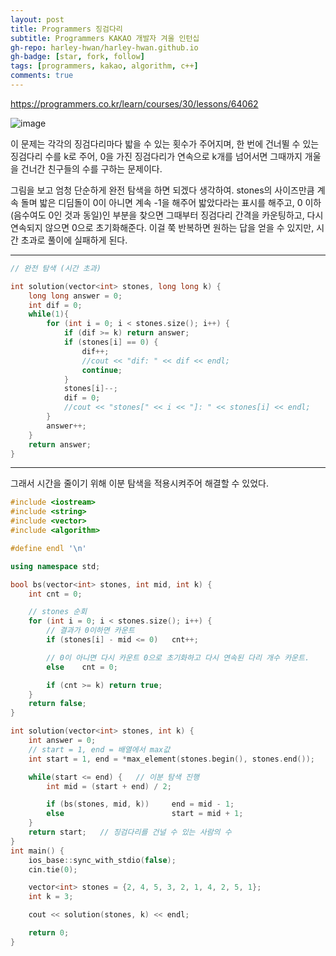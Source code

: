```yaml
---
layout: post
title: Programmers 징검다리
subtitle: Programmers KAKAO 개발자 겨울 인턴십
gh-repo: harley-hwan/harley-hwan.github.io
gh-badge: [star, fork, follow]
tags: [programmers, kakao, algorithm, c++]
comments: true
---
```


https://programmers.co.kr/learn/courses/30/lessons/64062


![image](https://user-images.githubusercontent.com/68185569/133344222-724d8ddc-01e5-4bfd-9813-fe440ba7ad10.png)

이 문제는 각각의 징검다리마다 밟을 수 있는 횟수가 주어지며, 한 번에 건너뛸 수 있는 징검다리 수를 k로 주어, 0을 가진 징검다리가 연속으로 k개를 넘어서면 그때까지 개울을 건너간 친구들의 수를 구하는 문제이다.

그림을 보고 엄청 단순하게 완전 탐색을 하면 되겠다 생각하여. stones의 사이즈만큼 계속 돌며 밟은 디딤돌이 0이 아니면 계속 -1을 해주어 밟았다라는 표시를 해주고, 0 이하(음수여도 0인 것과 동일)인 부분을 찾으면 그때부터 징검다리 간격을 카운팅하고, 다시 연속되지 않으면 0으로 초기화해준다. 이걸 쭉 반복하면 원하는 답을 얻을 수 있지만, 시간 초과로 풀이에 실패하게 된다.

---
~~~c++
// 완전 탐색 (시간 초과)

int solution(vector<int> stones, long long k) {
    long long answer = 0;
    int dif = 0;
    while(1){
        for (int i = 0; i < stones.size(); i++) {
            if (dif >= k) return answer;
            if (stones[i] == 0) {
                dif++;
                //cout << "dif: " << dif << endl;
                continue;
            }
            stones[i]--;
            dif = 0;
            //cout << "stones[" << i << "]: " << stones[i] << endl;
        }
        answer++;
    }
    return answer;
}
~~~

---

그래서 시간을 줄이기 위해 이분 탐색을 적용시켜주어 해결할 수 있었다.


~~~c++
#include <iostream>
#include <string>
#include <vector>
#include <algorithm>

#define endl '\n'

using namespace std;

bool bs(vector<int> stones, int mid, int k) {
    int cnt = 0;

    // stones 순회
    for (int i = 0; i < stones.size(); i++) {
        // 결과가 0이하면 카운트
        if (stones[i] - mid <= 0)   cnt++;

        // 0이 아니면 다시 카운트 0으로 초기화하고 다시 연속된 다리 개수 카운트.
        else    cnt = 0;

        if (cnt >= k) return true;
    }
    return false;
}

int solution(vector<int> stones, int k) {
    int answer = 0;
    // start = 1, end = 배열에서 max값
    int start = 1, end = *max_element(stones.begin(), stones.end());

    while(start <= end) {   // 이분 탐색 진행
        int mid = (start + end) / 2;

        if (bs(stones, mid, k))     end = mid - 1;
        else                        start = mid + 1;
    }
    return start;   // 징검다리를 건널 수 있는 사람의 수
}
int main() {
    ios_base::sync_with_stdio(false);
    cin.tie(0);

    vector<int> stones = {2, 4, 5, 3, 2, 1, 4, 2, 5, 1};
    int k = 3;

    cout << solution(stones, k) << endl;

    return 0;
}
~~~
